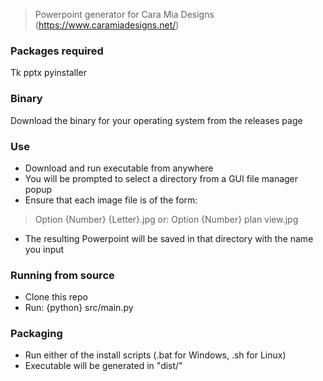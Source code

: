 > Powerpoint generator for Cara Mia Designs (https://www.caramiadesigns.net/)

### Packages required
Tk
pptx
pyinstaller

### Binary
Download the binary for your operating system from the releases page

### Use
- Download and run executable from anywhere
- You will be prompted to select a directory from a GUI file manager popup
- Ensure that each image file is of the form: 
> Option {Number} {Letter}.jpg
> or: Option {Number} plan view.jpg
- The resulting Powerpoint will be saved in that directory with the name you input

### Running from source
- Clone this repo
- Run: {python} src/main.py

### Packaging
- Run either of the install scripts (.bat for Windows, .sh for Linux)
- Executable will be generated in "dist/"

